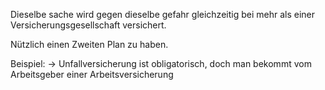 Dieselbe sache wird gegen dieselbe gefahr gleichzeitig bei mehr als einer Versicherungsgesellschaft versichert.

Nützlich einen Zweiten Plan zu haben.

Beispiel:
-> Unfallversicherung ist obligatorisch, doch man bekommt vom Arbeitsgeber einer Arbeitsversicherung